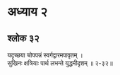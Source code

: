 # अध्याय २

## श्लोक ३२

यदृच्छया चोपपन्नं स्वर्गद्वारमपावृतम् ।<br>सुखिनः क्षत्रियाः पार्थ लभन्ते युद्धमीदृशम् ॥ २-३२॥<br><br>

